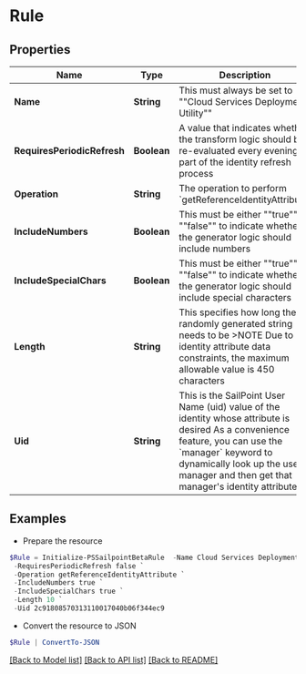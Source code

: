 # Rule
## Properties

Name | Type | Description | Notes
------------ | ------------- | ------------- | -------------
**Name** | **String** | This must always be set to &quot;&quot;Cloud Services Deployment Utility&quot;&quot; | 
**RequiresPeriodicRefresh** | **Boolean** | A value that indicates whether the transform logic should be re-evaluated every evening as part of the identity refresh process | [optional] 
**Operation** | **String** | The operation to perform &#x60;getReferenceIdentityAttribute&#x60; | 
**IncludeNumbers** | **Boolean** | This must be either &quot;&quot;true&quot;&quot; or &quot;&quot;false&quot;&quot; to indicate whether the generator logic should include numbers | 
**IncludeSpecialChars** | **Boolean** | This must be either &quot;&quot;true&quot;&quot; or &quot;&quot;false&quot;&quot; to indicate whether the generator logic should include special characters | 
**Length** | **String** | This specifies how long the randomly generated string needs to be   &gt;NOTE Due to identity attribute data constraints, the maximum allowable value is 450 characters  | 
**Uid** | **String** | This is the SailPoint User Name (uid) value of the identity whose attribute is desired  As a convenience feature, you can use the &#x60;manager&#x60; keyword to dynamically look up the user&#39;s manager and then get that manager&#39;s identity attribute.  | 

## Examples

- Prepare the resource
```powershell
$Rule = Initialize-PSSailpointBetaRule  -Name Cloud Services Deployment Utility `
 -RequiresPeriodicRefresh false `
 -Operation getReferenceIdentityAttribute `
 -IncludeNumbers true `
 -IncludeSpecialChars true `
 -Length 10 `
 -Uid 2c91808570313110017040b06f344ec9
```

- Convert the resource to JSON
```powershell
$Rule | ConvertTo-JSON
```

[[Back to Model list]](../README.md#documentation-for-models) [[Back to API list]](../README.md#documentation-for-api-endpoints) [[Back to README]](../README.md)

